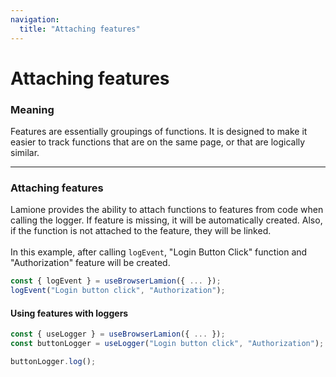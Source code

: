 ```yaml
---
navigation:
  title: "Attaching features"
---
```


# Attaching features

### Meaning

Features are essentially groupings of functions.
It is designed to make it easier to track functions that are on the same page, or that are logically similar.

---

### Attaching features

Lamione provides the ability to attach functions to features from code when calling the logger.
If feature is missing, it will be automatically created. Also, if the function is not attached to the feature, they will be linked.
\
\
In this example, after calling `logEvent`, "Login Button Click" function and "Authorization" feature will be created.

```js
const { logEvent } = useBrowserLamion({ ... });
logEvent("Login button click", "Authorization");
```

#### Using features with loggers

```js
const { useLogger } = useBrowserLamion({ ... });
const buttonLogger = useLogger("Login button click", "Authorization");
```

```js
buttonLogger.log();
```
